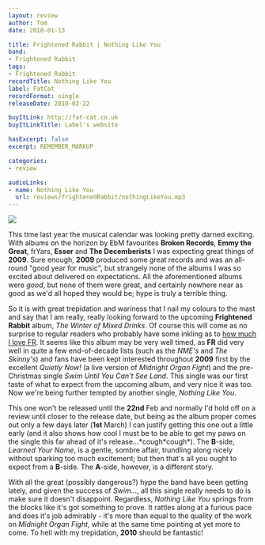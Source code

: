 ```yaml
---
layout: review
author: Tom
date: 2010-01-13

title: Frightened Rabbit | Nothing Like You
band:
- Frightened Rabbit
tags:
- Frightened Rabbit
recordTitle: Nothing Like You
label: FatCat
recordFormat: single
releaseDate: 2010-02-22

buyItLink: http://fat-cat.co.uk
buyItLinkTitle: Label's website

hasExcerpt: false
excerpt: REMEMBER_MARKUP

categories:
- review

audioLinks:
- name: Nothing Like You
  url: reviews/frightenedRabbit/nothingLikeYou.mp3
---
```


![](http://eatenbymonsters.files.wordpress.com/2010/01/frightenedrabbit_nothinglikeyou.jpg?w=297)

This time last year the musical calendar was looking pretty darned exciting. With albums on the horizon by EbM favourites **Broken Records**, **Emmy the Great**, frYars, **Esser** and **The Decemberists** I was expecting great things of **2009**. Sure enough, **2009** produced some great records and was an all-round "good year for music", but strangely none of the albums I was so excited about delivered on expectations. All the aforementioned albums were _good_, but none of them were great, and certainly nowhere near as good as we'd all hoped they would be; hype is truly a terrible thing.

So it is with great trepidation and wariness that I nail my colours to the mast and say that I am really, really looking forward to the upcoming **Frightened Rabbit** album, _The Winter of Mixed Drinks_. Of course this will come as no surprise to regular readers who probably have some inkling as to [how much I love FR](/quietly-now-frightened-rabbit/). It seems like this album may be very well timed, as **FR** did very well in quite a few end-of-decade lists (such as the *NME's* and *The Skinny's*) and fans have been kept interested throughout **2009** first by the excellent _Quietly Now!_ (a live version of _Midnight Organ Fight_) and the pre-Christmas single _Swim Until You Can't See Land_. This single was our first taste of what to expect from the upcoming album, and very nice it was too. Now we're being further tempted by another single, _Nothing Like You_.

This one won't be released until the **22nd** Feb and normally I'd hold off on a review until closer to the release date, but being as the album proper comes out only a few days later (**1st** March) I can justify getting this one out a little early (and it also shows how cool I must be to be able to get my paws on the single this far ahead of it's release...\*cough\*cough\*). The **B**-side, _Learned Your Name_, is a gentle, sombre affair, trundling along nicely without sparking too much excitement; but then that's all you ought to expect from a **B**-side. The **A**-side, however, is a different story.

With all the great (possibly dangerous?) hype the band have been getting lately, and given the success of _Swim..._, all this single really needs to do is make sure it doesn't disappoint. Regardless, _Nothing Like You_ springs from the blocks like it's got something to prove. It rattles along at a furious pace and does it's job admirably - it's more than equal to the quality of the work on *Midnight Organ Fight*, while at the same time pointing at yet more to come. To hell with my trepidation, **2010** should be fantastic!
